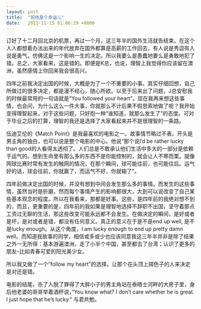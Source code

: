 ```yaml
---
layout: post
title:  "祝他是个幸运儿"
date:   2011-11-15 01:06:29 +0800
---
```

订好了十二月回北京的机票，再过一个月，这三年半的国外生活就告结束。在这个人人都想着办法出来的年代放弃在国外都算是高薪的工作回去，有人说是秀逗有人说是勇气，仿佛这是一个影响一生的决定。所以我要么是愚蠢地要么是勇敢地犯了错。总之，大家看来，这是错的。即便是K总，也说，理智上我觉得你应该留在澳洲，虽然感情上你回来我会很高兴。

四年之前我决定出国的时候，大概是为了一个不重要的小事。其实仔细回想，自己所做过的很多决定，都是漫不经心，随心所欲。以至于后来出了问题，J总安慰我的时候最常用的一句话就是“You followed your heart”。现在我再来想这些事情，也会问，为什么这么一件大事，你就那么不计后果不假思索地做了呢？我开始变得理智起来，对于这些问题，只好抱一种“谁知道，就那么发生了”的态度。可对于毕业之后的打算，理智的我还是选择了大家看起来并不是很理智的一条路。

伍迪艾伦的《Match Point》是我最喜欢的电影之一。故事情节略过不表。开头是男主角的独白，也可以说是整个电影的中心。他说“那个说I’d be rather lucky than good的人看得太透彻了。人们总是不敢承认他们生活中多大的一部分是依赖于运气的。想到生命里有那么多的东西不是你能控制的，就会让人不寒而栗。就像网球比赛时常有发生的触网的情况，在那个瞬间，球可能往前，也可能往后。运气好的话，球会往前，你就赢了，而运气不好，你就输了”。

四年前做决定出国的时候，并没有想到中间会发生那么多的事情。而发生的这些事情，虽然当时是折磨，然而每个事情产生的影响都很大，大到可以说改变了自己某些基本观念的程度。所以在我看来，那都是好事。这些，是四年前的我绝对想不到的，而且，更重要的是，四年前的我如果是理智地选择不辞职不出国，坚守着那点工资过无聊的生活，那这些改变可能永远都不会发生。在做决定的瞬间，是好或者是坏，是对或者是错，都没有任何意义。真正的意义在于是不是end up well, 是不是lucky enough。从这个角度，I am lucky enough to end up pretty damn well。而知道我故事的同学，相信或多或少也应该同意我这三年半并非是除了结果之外一无所得：基本游遍澳洲，走了小半个中国，甚至都去了台湾；认识了更多的朋友–比如青春可爱的阳光美少女。

所以我又做了一个”follow my heart”的选择，让那个在头顶上掷色子的人来决定是对还是错。

电影的结尾，杀了人脱了罪得了大胖小子的男主角站在泰晤士河畔的大房子里，身后他老婆的哥哥举着酒杯说，”You know what? I don’t care whether he is great. I just hope that he’s lucky.” 与君共勉。